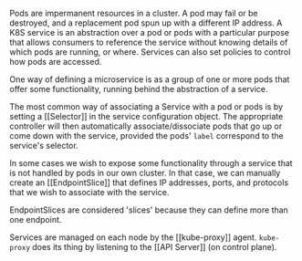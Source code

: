 Pods are impermanent resources in a cluster.  A pod may fail or be destroyed, and a replacement pod spun up with a different IP address.  A K8S service is an abstraction over a pod or pods with a particular purpose that allows consumers to reference the service without knowing details of which pods are running, or where. Services can also set policies to control how pods are accessed.

One way of defining a microservice is as a group of one or more pods that offer some functionality, running behind the abstraction of a service.

The most common way of associating a Service with a pod or pods is by setting a [[Selector]] in the service configuration object.  The appropriate controller will then automatically associate/dissociate pods that go up or come down with the service, provided the pods' `label` correspond to the service's selector.

In some cases we wish to expose some functionality through a service that is not handled by pods in our own cluster.  In that case, we can manually create an [[EndpointSlice]] that defines IP addresses, ports, and protocols that we wish to associate with the service.

EndpointSlices are considered 'slices' because they can define more than one endpoint.

Services are managed on each node by the [[kube-proxy]] agent.  `kube-proxy` does its thing by listening to the [[API Server]] (on control plane).